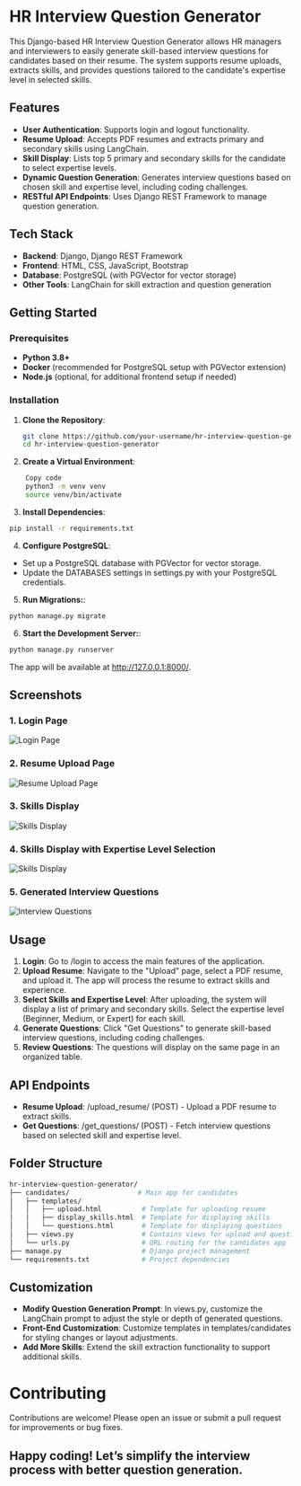 # HR Interview Question Generator

This Django-based HR Interview Question Generator allows HR managers and interviewers to easily generate skill-based interview questions for candidates based on their resume. The system supports resume uploads, extracts skills, and provides questions tailored to the candidate's expertise level in selected skills.

## Features

- **User Authentication**: Supports login and logout functionality.
- **Resume Upload**: Accepts PDF resumes and extracts primary and secondary skills using LangChain.
- **Skill Display**: Lists top 5 primary and secondary skills for the candidate to select expertise levels.
- **Dynamic Question Generation**: Generates interview questions based on chosen skill and expertise level, including coding challenges.
- **RESTful API Endpoints**: Uses Django REST Framework to manage question generation.

## Tech Stack

- **Backend**: Django, Django REST Framework
- **Frontend**: HTML, CSS, JavaScript, Bootstrap
- **Database**: PostgreSQL (with PGVector for vector storage)
- **Other Tools**: LangChain for skill extraction and question generation

## Getting Started

### Prerequisites

- **Python 3.8+**
- **Docker** (recommended for PostgreSQL setup with PGVector extension)
- **Node.js** (optional, for additional frontend setup if needed)

### Installation

1. **Clone the Repository**:
   ```bash
   git clone https://github.com/your-username/hr-interview-question-generator.git
   cd hr-interview-question-generator
   ```

2. **Create a Virtual Environment**:
``` bash
    Copy code
    python3 -m venv venv
    source venv/bin/activate
```
3. **Install Dependencies**:
```bash
pip install -r requirements.txt
```

4. **Configure PostgreSQL**:
- Set up a PostgreSQL database with PGVector for vector storage.
- Update the DATABASES settings in settings.py with your PostgreSQL credentials.
5. **Run Migrations:**:
```bash
python manage.py migrate
```
6. **Start the Development Server:**:
```bash
python manage.py runserver
```
The app will be available at http://127.0.0.1:8000/.

## Screenshots

### 1. Login Page
![Login Page](screenshots/login-screen.png)

### 2. Resume Upload Page
![Resume Upload Page](screenshots/upload-screen.png)

### 3. Skills Display
![Skills Display](screenshots/skill-display.png)

### 4. Skills Display with Expertise Level Selection
![Skills Display](screenshots/question-lists-feature.png)

### 5. Generated Interview Questions
![Interview Questions](screenshots/get-questions.png)

## Usage
1. **Login**: Go to /login to access the main features of the application.
2. **Upload Resume**: Navigate to the "Upload" page, select a PDF resume, and upload it. The app will process the resume to extract skills and experience.
3. **Select Skills and Expertise Level**: After uploading, the system will display a list of primary and secondary skills. Select the expertise level (Beginner, Medium, or Expert) for each skill.
4. **Generate Questions**: Click "Get Questions" to generate skill-based interview questions, including coding challenges.
5. **Review Questions**: The questions will display on the same page in an organized table.

## API Endpoints
- **Resume Upload**: /upload_resume/ (POST) - Upload a PDF resume to extract skills.
- **Get Questions**: /get_questions/ (POST) - Fetch interview questions based on selected skill and expertise level.

## Folder Structure
```bash
hr-interview-question-generator/
├── candidates/                 # Main app for candidates
│   ├── templates/
│   │   ├── upload.html          # Template for uploading resume
│   │   ├── display_skills.html  # Template for displaying skills
│   │   └── questions.html       # Template for displaying questions
│   ├── views.py                 # Contains views for upload and question generation
│   └── urls.py                  # URL routing for the candidates app
├── manage.py                    # Django project management
└── requirements.txt             # Project dependencies
```

## Customization
- **Modify Question Generation Prompt**: In views.py, customize the LangChain prompt to adjust the style or depth of generated questions.
- **Front-End Customization**: Customize templates in templates/candidates for styling changes or layout adjustments.
- **Add More Skills**: Extend the skill extraction functionality to support additional skills.

# Contributing
Contributions are welcome! Please open an issue or submit a pull request for improvements or bug fixes.

## Happy coding! Let’s simplify the interview process with better question generation.

